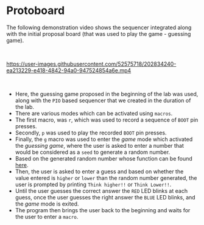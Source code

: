 # Protoboard

The following demonstration video shows the sequencer integrated along with the initial proposal board (that was used to play the game - guessing game).

<br>

https://user-images.githubusercontent.com/52575718/202834240-ea213229-e418-4842-94a0-947524854a6e.mp4

<br>

- Here, the guessing game proposed in the beginning of the lab was used, along with the `PIO` based sequencer that we created in the duration of the lab.
- There are various modes which can be activated using `macros`.
- The first macro, was `r`, which was used to record a sequence of `BOOT` pin presses.
- Secondly, `p` was used to play the recorded `BOOT` pin presses.
- Finally, the `g` macro was used to enter the *game* mode which activated the *guessing game*, where the user is asked to enter a number that would be
  considered as a `seed` to generate a random number.
- Based on the generated random number whose function can be found [here](https://github.com/Ruturajn/Lab2b-esp/blob/main/lab2b_parts/10_protoboard/ws2812.c#L37-L42).
- Then, the user is asked to enter a guess and based on whether the value entered is `higher` or `lower` than the random number generated, the user is prompted
  by printing `Think higher!!` or `Think Lower!!`.
- Until the user guesses the correct answer the `RED` LED blinks at each guess, once the user guesses the right answer the `BLUE` LED blinks, and the *game*
  mode is exited.
- The program then brings the user back to the beginning and waits for the user to enter a `macro`.

